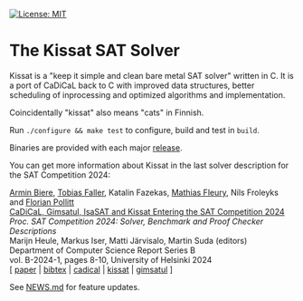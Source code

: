 [![License: MIT](https://img.shields.io/badge/License-MIT-yellow.svg)](https://opensource.org/licenses/MIT)

The Kissat SAT Solver
=====================

Kissat is a "keep it simple and clean bare metal SAT solver" written in C.
It is a port of CaDiCaL back to C with improved data structures, better
scheduling of inprocessing and optimized algorithms and implementation.

Coincidentally "kissat" also means "cats" in Finnish.

Run `./configure && make test` to configure, build and test in `build`.

Binaries are provided with each major [release](https://github.com/arminbiere/kissat/releases/).

You can get more information about Kissat in the last solver description for the SAT Competition 2024:

<p>
<a href="https://cca.informatik.uni-freiburg.de/biere/index.html#publications">Armin Biere</a>,
<a href="/biere/index.html">Tobias Faller</a>,
Katalin Fazekas,
<a href="https://cca.informatik.uni-freiburg.de/fleury/index.html">Mathias Fleury</a>,
Nils Froleyks
and
<a href="https://cca.informatik.uni-freiburg.de/pollittf.html">Florian Pollitt</a>
<br>
<a href="https://cca.informatik.uni-freiburg.de/papers/BiereFallerFazekasFleuryFroleyksPollitt-SAT-Competition-2024-solvers.pdf">CaDiCaL, Gimsatul, IsaSAT and Kissat Entering the SAT Competition 2024</a>
<br>
<i>Proc.&nbsp;SAT Competition 2024: Solver, Benchmark and Proof Checker Descriptions</i>
<br>
Marijn Heule, Markus Iser, Matti J&auml;rvisalo, Martin Suda (editors)
<br>
Department of Computer Science Report Series B
<br>
vol.&nbsp;B-2024-1,
pages 8-10,
University of Helsinki 2024
<br>
[ <a href="https://cca.informatik.uni-freiburg.de/papers/BiereFallerFazekasFleuryFroleyksPollitt-SAT-Competition-2024-solvers.pdf">paper</a>
| <a href="https://cca.informatik.uni-freiburg.de/papers/BiereFallerFazekasFleuryFroleyksPollitt-SAT-Competition-2024-solvers.bib">bibtex</a>
| <a href="https://github.com/arminbiere/cadical">cadical</a>
| <a href="https://github.com/arminbiere/kissat">kissat</a>
| <a href="https://github.com/arminbiere/gimsatul">gimsatul</a>
]
</p>

See [NEWS.md](NEWS.md) for feature updates.
